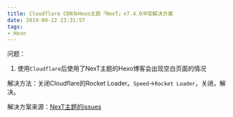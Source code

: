 ```yaml
---
title: Cloudflare CDN与Hexo主题「NexT」v7.4.0冲突解决方案
date: 2019-09-22 23:31:57
tags: 
- Hexo
---
```


问题：

1. 使用`Cloudflare`后使用了NexT主题的Hexo博客会出现空白页面的情况

解决方法：关闭Cloudflare的Rocket Loader。`Speed`->`Rocket Loader`，关闭，解决。

解决方案来源：[NexT主题的issues](https://github.com/theme-next/hexo-theme-next/issues/1170)
